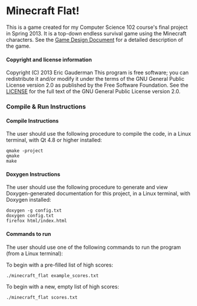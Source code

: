 # Minecraft Flat!
This is a game created for my Computer Science 102 course's final project in Spring 2013.
It is a top-down endless survival game using the Minecraft characters.
See the [Game Design Document](GameDesignDoc.md) for a detailed description of the game.

#### Copyright and license information
Copyright (C) 2013 Eric Gauderman
This program is free software; you can redistribute it and/or modify it under the terms of the GNU General Public License version 2.0 as published by the Free Software Foundation.
See the [LICENSE](LICENSE.txt) for the full text of the GNU General Public License version 2.0.

### Compile & Run Instructions
#### Compile Instructions
The user should use the following procedure to compile the code, in a Linux terminal, with Qt 4.8 or higher installed:
```shell
qmake -project
qmake
make
```
#### Doxygen Instructions
The user should use the following procedure to generate and view Doxygen-generated documentation for this project, in a Linux terminal, with Doxygen installed:
```shell
doxygen -g config.txt
doxygen config.txt
firefox html/index.html
```
#### Commands to run
The user should use one of the following commands to run the program (from a Linux terminal):

To begin with a pre-filled list of high scores:
```shell
./minecraft_flat example_scores.txt
```
To begin with a new, empty list of high scores:
```shell
./minecraft_flat scores.txt
```
